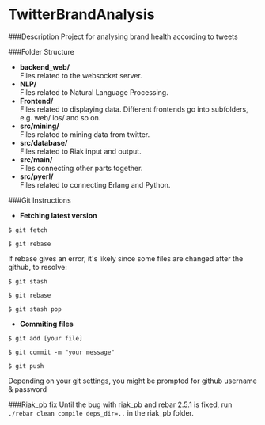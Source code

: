 TwitterBrandAnalysis
====================

###Description
Project for analysing brand health according to tweets

###Folder Structure
* <b>backend\_web/</b><br />
    Files related to the websocket server.
* <b>NLP/</b><br />
    Files related to Natural Language Processing.
* <b>Frontend/</b><br />
    Files related to displaying data. Different frontends go into subfolders, e.g. web/ ios/ and so on.
* <b>src/mining/</b><br />
    Files related to mining data from twitter.
* <b>src/database/</b><br />
    Files related to Riak input and output.
* <b>src/main/</b><br />
    Files connecting other parts together.
* <b>src/pyerl/</b><br />
    Files related to connecting Erlang and Python.

###Git Instructions
* <b> Fetching latest version </b><br />

` $ git fetch `

` $ git rebase `

If rebase gives an error, it's likely since some files are changed after the github, to resolve:

` $ git stash `

` $ git rebase `

` $ git stash pop `

* <b> Commiting files </b>

` $ git add [your file] `

` $ git commit -m "your message" `

` $ git push `

Depending on your git settings, you might be prompted for github username & password

###Riak\_pb fix
Until the bug with riak\_pb and rebar 2.5.1 is fixed, run `./rebar clean compile deps_dir=..` in the riak\_pb folder.
